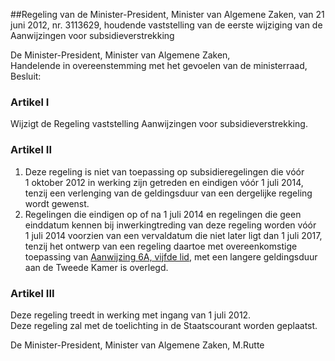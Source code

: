 <meta http-equiv='Content-Type' content='text/html; charset=utf-8' />

##Regeling van de Minister-President, Minister van Algemene Zaken, van 21 juni 2012, nr. 3113629, houdende vaststelling van de eerste wijziging van de Aanwijzingen voor subsidieverstrekking

De Minister-President, Minister van Algemene Zaken,  
Handelende in overeenstemming met het gevoelen van de ministerraad,
Besluit:    

### Artikel  I  

Wijzigt de Regeling vaststelling Aanwijzingen voor subsidieverstrekking.   

### Artikel  II  

1.  Deze regeling is niet van toepassing op subsidieregelingen die vóór 1 oktober 2012 in werking zijn getreden en eindigen vóór 1 juli 2014, tenzij een verlenging van de geldingsduur van een dergelijke regeling wordt gewenst.   
2.  Regelingen die eindigen op of na 1 juli 2014 en regelingen die geen einddatum kennen bij inwerkingtreding van deze regeling worden vóór 1 juli 2014 voorzien van een vervaldatum die niet later ligt dan 1 juli 2017, tenzij het ontwerp van een regeling daartoe met overeenkomstige toepassing van [Aanwijzing 6A, vijfde lid](../../../../../../../../../ministeriele-regeling/regeling/vaststelling/aanwijzingen/voor/subsidieverstrekking/BWBR0027023/README.md), met een langere geldingsduur aan de Tweede Kamer is overlegd.   

### Artikel  III  

Deze regeling treedt in werking met ingang van 1 juli 2012.  
Deze regeling zal met de toelichting in de Staatscourant worden geplaatst.  

De 
Minister-President, Minister van Algemene Zaken,
M.Rutte   
